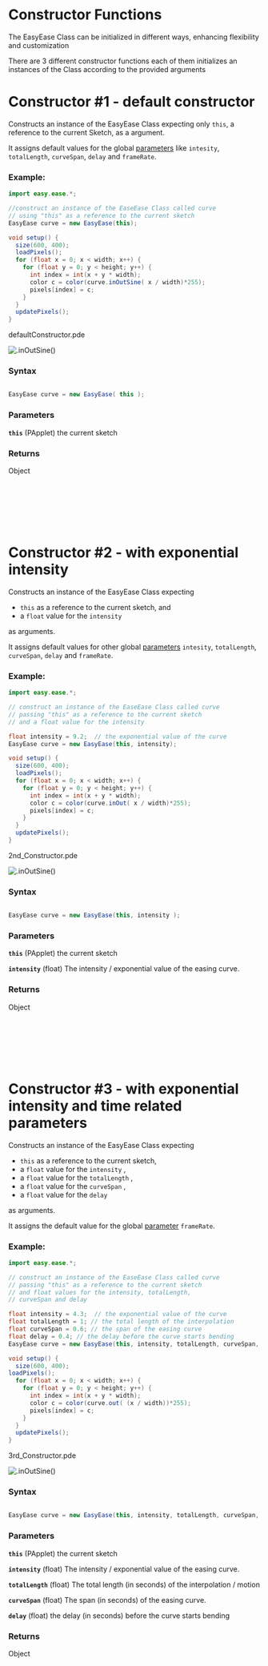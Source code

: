 # Constructor Functions

The EasyEase Class can be initialized in different ways, enhancing flexibility and customization

There are 3 different constructor functions  each of them initializes an instances of the Class according to the provided arguments 

# Constructor #1 - default constructor

Constructs an instance of the EasyEase Class expecting only ```this```, a reference to the current Sketch,  as a argument.

It assigns default values for the global [parameters](./globalParameters.md) like ```intesity```, ```totalLength```, ```curveSpan```, ```delay``` and ```frameRate```.


### Example:

```java
import easy.ease.*;

//construct an instance of the EaseEase Class called curve
// using "this" as a reference to the current sketch
EasyEase curve = new EasyEase(this);

void setup() {
  size(600, 400);
  loadPixels();
  for (float x = 0; x < width; x++) {
    for (float y = 0; y < height; y++) {
      int index = int(x + y * width);
      color c = color(curve.inOutSine( x / width)*255);
      pixels[index] = c;
    }
  }
  updatePixels();
}

```

<div class="exampleWindow">
  <div class="title">
      <div class="dot red"></div>
      <div class="dot amber"></div>
      <div class="dot green"></div>
        <p >defaultConstructor.pde</p>
  </div>

![.inOutSine()](../images/default_Constructor.jpg)

</div>


### Syntax

```java

EasyEase curve = new EasyEase( this );


```

### Parameters

**```this```** (PApplet) the current sketch


### Returns

Object

<br>
<br>
<br>
<br>
<br>


# Constructor #2 -  with exponential intensity

Constructs an instance of the EasyEase Class expecting

-  ```this``` as a reference to the current sketch, and 
- a  ```float``` value for the ```intensity``` 

as arguments.

It assigns default values for other global [parameters](./globalParameters.md) ```intesity```, ```totalLength```, ```curveSpan```, ```delay``` and ```frameRate```.


### Example:

```java
import easy.ease.*;

// construct an instance of the EaseEase Class called curve
// passing "this" as a reference to the current sketch
// and a float value for the intensity

float intensity = 9.2;  // the exponential value of the curve
EasyEase curve = new EasyEase(this, intensity);

void setup() {
  size(600, 400);
  loadPixels();
  for (float x = 0; x < width; x++) {
    for (float y = 0; y < height; y++) {
      int index = int(x + y * width);
      color c = color(curve.inOut( x / width)*255);
      pixels[index] = c;
    }
  }
  updatePixels();
}

```

<div class="exampleWindow">
  <div class="title">
      <div class="dot red"></div>
      <div class="dot amber"></div>
      <div class="dot green"></div>
        <p >2nd_Constructor.pde</p>
  </div>

![.inOutSine()](../images/2nd_Constructor.jpg)

</div>


### Syntax

```java

EasyEase curve = new EasyEase(this, intensity ); 


```
### Parameters

**```this```** (PApplet) the current sketch

**```intensity```** (float) The intensity / exponential value of the easing curve.

### Returns

Object

<br>
<br>
<br>
<br>
<br>


# Constructor #3  -  with exponential intensity and time related parameters

Constructs an instance of the EasyEase Class expecting 
- ```this``` as a reference to the current sketch,
- a ```float``` value for the ```intensity``` ,
-  a  ```float``` value for the ```totalLength``` ,
-  a  ```float``` value for the ```curveSpan``` ,
-  a  ```float``` value for the ```delay```

 as arguments.

 It assigns the  default value for the global [parameter](./globalParameters.md) ```frameRate```.


### Example:

```java
import easy.ease.*;

// construct an instance of the EaseEase Class called curve
// passing "this" as a reference to the current sketch
// and float values for the intensity, totalLength, 
// curveSpan and delay

float intensity = 4.3;  // the exponential value of the curve
float totalLength = 1; // the total length of the interpolation
float curveSpan = 0.6; // the span of the easing curve
float delay = 0.4; // the delay before the curve starts bending 
EasyEase curve = new EasyEase(this, intensity, totalLength, curveSpan, delay);

void setup() {
  size(600, 400);
loadPixels();
  for (float x = 0; x < width; x++) {
    for (float y = 0; y < height; y++) {
      int index = int(x + y * width);
      color c = color(curve.out( (x / width))*255);
      pixels[index] = c;
    }
  }
  updatePixels();
}

```

<div class="exampleWindow">
  <div class="title">
      <div class="dot red"></div>
      <div class="dot amber"></div>
      <div class="dot green"></div>
        <p >3rd_Constructor.pde</p>
  </div>

![.inOutSine()](../images/3rd_Constructor.jpg)

</div>


### Syntax

```java

EasyEase curve = new EasyEase(this, intensity, totalLength, curveSpan, delay); 


```
### Parameters

**```this```** (PApplet) the current sketch

**```intensity```** (float) The intensity / exponential value of the easing curve.

**```totalLength```** (float) The  total length (in seconds) of the interpolation / motion

**```curveSpan```** (float) The span (in seconds) of the easing curve.

**```delay```** (float) the delay (in seconds) before the curve starts bending

### Returns

Object

